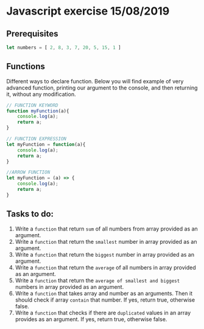# Javascript exercise 15/08/2019
## Prerequisites
```javascript
let numbers = [ 2, 8, 3, 7, 20, 5, 15, 1 ]
```
## Functions
Different ways to declare function. Below you will find example of very advanced function, printing our argument to the console, and then returning it, without any modification.
```javascript
// FUNCTION KEYWORD
function myFunction(a){
    console.log(a);
    return a;
}

// FUNCTION EXPRESSION
let myFunction = function(a){
    console.log(a);
    return a;
}

//ARROW FUNCTION
let myFunction = (a) => {
    console.log(a);
    return a;
}
```
## Tasks to do:
1. Write a `function` that return `sum` of all numbers from array provided as an argument.
2. Write a `function` that return the `smallest` number in array provided as an argument.
3. Write a `function` that return the `biggest` number in array provided as an argument.
4. Write a `function` that return the `average` of all numbers in array provided as an argument.
5. Write a `function` that return the `average of smallest and biggest` numbers in array provided as an argument.
6. Write a `function` that takes array and number as an arguments. Then it should check if array `contain` that number. If yes, return true, otherwise false.
7. Write a `function` that checks if there are `duplicated` values in an array provides as an argument. If yes, return true, otherwise false.